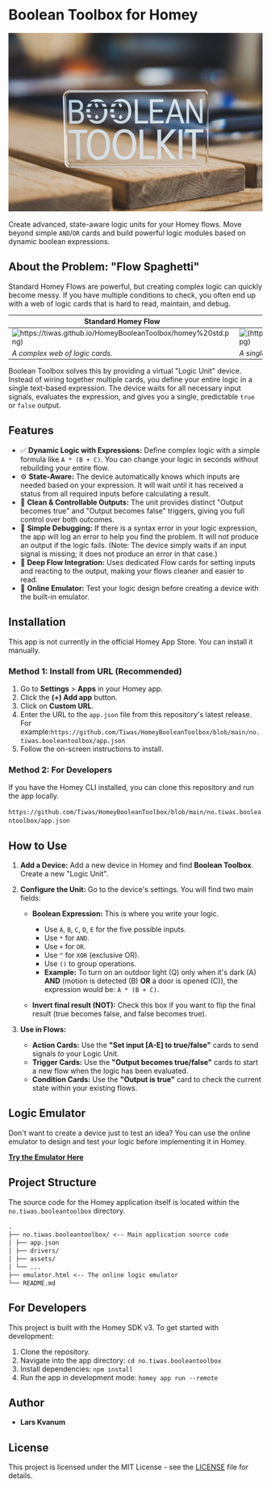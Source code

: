# Boolean Toolbox for Homey

![Boolean Toolbox Icon](no.tiwas.booleantoolbox/assets/images/xlarge.jpeg)

Create advanced, state-aware logic units for your Homey flows. Move beyond simple `AND`/`OR` cards and build powerful logic modules based on dynamic boolean expressions.

## About the Problem: "Flow Spaghetti"

Standard Homey Flows are powerful, but creating complex logic can quickly become messy. If you have multiple conditions to check, you often end up with a web of logic cards that is hard to read, maintain, and debug.

| Standard Homey Flow | With Boolean Toolbox |
| --- | --- |
| ![https://tiwas.github.io/HomeyBooleanToolbox/homey%20std.png)](https://tiwas.github.io/HomeyBooleanToolbox/homey%20std.png) | ![(https://tiwas.github.io/HomeyBooleanToolbox/logic%20unit.jpg)](https://tiwas.github.io/HomeyBooleanToolbox/logic%20unit.jpg) |
| *A complex web of logic cards.* | *A single Logic Unit provides a clean, controllable result.* |

Boolean Toolbox solves this by providing a virtual "Logic Unit" device. Instead of wiring together multiple cards, you define your entire logic in a single text-based expression. The device waits for all necessary input signals, evaluates the expression, and gives you a single, predictable `true` or `false` output.

## Features

- ✅ **Dynamic Logic with Expressions:** Define complex logic with a simple formula like `A * (B + C)`. You can change your logic in seconds without rebuilding your entire flow.
- ⚙️ **State-Aware:** The device automatically knows which inputs are needed based on your expression. It will wait until it has received a status from all required inputs before calculating a result.
- 🔄 **Clean & Controllable Outputs:** The unit provides distinct "Output becomes true" and "Output becomes false" triggers, giving you full control over both outcomes.
- 🐞 **Simple Debugging:** If there is a syntax error in your logic expression, the app will log an error to help you find the problem. It will not produce an output if the logic fails. (Note: The device simply waits if an input signal is missing; it does not produce an error in that case.)
- 🔗 **Deep Flow Integration:** Uses dedicated Flow cards for setting inputs and reacting to the output, making your flows cleaner and easier to read.
- 🧪 **Online Emulator:** Test your logic design before creating a device with the built-in emulator.

## Installation

This app is not currently in the official Homey App Store. You can install it manually.

### Method 1: Install from URL (Recommended)

1. Go to **Settings** &gt; **Apps** in your Homey app.
2. Click the **(+) Add app** button.
3. Click on **Custom URL**.
4. Enter the URL to the `app.json` file from this repository's latest release. For example:`https://github.com/Tiwas/HomeyBooleanToolbox/blob/main/no.tiwas.booleantoolbox/app.json`
5. Follow the on-screen instructions to install.

### Method 2: For Developers

If you have the Homey CLI installed, you can clone this repository and run the app locally.

`https://github.com/Tiwas/HomeyBooleanToolbox/blob/main/no.tiwas.booleantoolbox/app.json`

## How to Use

1. **Add a Device:** Add a new device in Homey and find **Boolean Toolbox**. Create a new "Logic Unit".
2. **Configure the Unit:** Go to the device's settings. You will find two main fields:

    - **Boolean Expression:** This is where you write your logic.

        - Use `A`, `B`, `C`, `D`, `E` for the five possible inputs.
        - Use `*` for `AND`.
        - Use `+` for `OR`.
        - Use `^` for `XOR` (exclusive OR).
        - Use `()` to group operations.
        - **Example:** To turn on an outdoor light (Q) only when it's dark (A) **AND** (motion is detected (B) **OR** a door is opened (C)), the expression would be: `A * (B + C)`.
    - **Invert final result (NOT):** Check this box if you want to flip the final result (true becomes false, and false becomes true).
3. **Use in Flows:**

    - **Action Cards:** Use the **"Set input [A-E] to true/false"** cards to send signals *to* your Logic Unit.
    - **Trigger Cards:** Use the **"Output becomes true/false"** cards to start a new flow when the logic has been evaluated.
    - **Condition Cards:** Use the **"Output is true"** card to check the current state within your existing flows.

## Logic Emulator

Don't want to create a device just to test an idea? You can use the online emulator to design and test your logic before implementing it in Homey.

[**Try the Emulator Here**](https://tiwas.github.io/HomeyBooleanToolbox/emulator.html "null")

## Project Structure

The source code for the Homey application itself is located within the `no.tiwas.booleantoolbox` directory.

```
.
├── no.tiwas.booleantoolbox/ <-- Main application source code
│ ├── app.json
│ ├── drivers/
│ ├── assets/
│ └── ...
├── emulator.html <-- The online logic emulator
└── README.md
```
## For Developers

This project is built with the Homey SDK v3. To get started with development:

1. Clone the repository.
2. Navigate into the app directory: `cd no.tiwas.booleantoolbox`
3. Install dependencies: `npm install`
4. Run the app in development mode: `homey app run --remote`

## Author

- **Lars Kvanum**

## License

This project is licensed under the MIT License - see the [LICENSE](https://www.google.com/search?q=LICENSE "null") file for details.